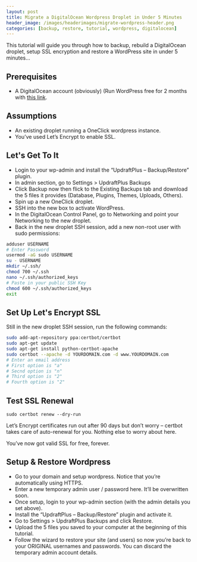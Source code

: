 ```yaml
---
layout: post
title: Migrate a DigitalOcean Wordpress Droplet in Under 5 Minutes
header_image: /images/headerimages/migrate-wordpress-header.png
categories: [backup, restore, tutorial, wordpress, digitalocean]
---
```


This tutorial will guide you through how to backup, rebuild a DigitalOcean droplet, setup SSL encryption and restore a WordPress site in under 5 minutes…

## Prerequisites

- A DigitalOcean account (obviously) (Run WordPress free for 2 months with [this link](https://m.do.co/c/fdf58b08514e).

## Assumptions

- An existing droplet running a OneClick wordpress instance.
- You’ve used Let’s Encrypt to enable SSL.

## Let's Get To It

- Login to your wp-admin and install the “UpdraftPlus – Backup/Restore” plugin.
- In admin section, go to Settings > UpdraftPlus Backups
- Click Backup now then flick to the Existing Backups tab and download the 5 files it provides (Database, Plugins, Themes, Uploads, Others).
- Spin up a new OneClick droplet.
- SSH into the new box to activate WordPress.
- In the DigitalOcean Control Panel, go to Networking and point your Networking to the new droplet.
- Back in the new droplet SSH session, add a new non-root user with sudo permissions:

```bash
adduser USERNAME
# Enter Password
usermod -aG sudo USERNAME
su - USERNAME
mkdir ~/.ssh/
chmod 700 ~/.ssh
nano ~/.ssh/authorized_keys
# Paste in your public SSH Key
chmod 600 ~/.ssh/authorized_keys
exit
```

## Set Up Let's Encrypt SSL

Still in the new droplet SSH session, run the following commands:

```bash
sudo add-apt-repository ppa:certbot/certbot
sudo apt-get update
sudo apt-get install python-certbot-apache
sudo certbot --apache -d YOURDOMAIN.com -d www.YOURDOMAIN.com
# Enter an email address
# First option is "a"
# Secnd option is "n"
# Third option is "2"
# Fourth option is "2"
```

## Test SSL Renewal

`sudo certbot renew --dry-run`

Let’s Encrypt certificates run out after 90 days but don’t worry – certbot takes care of auto-renewal for you. Nothing else to worry about here.

You’ve now got valid SSL for free, forever.

## Setup & Restore Wordpress

- Go to your domain and setup wordpress. Notice that you’re automatically using HTTPS.
- Enter a new temporary admin user / password here. It’ll be overwritten soon.
- Once setup, login to your wp-admin section (with the admin details you set above).
- Install the “UpdraftPlus – Backup/Restore” plugin and activate it.
- Go to Settings > UpdraftPlus Backups and click Restore.
- Upload the 5 files you saved to your computer at the beginning of this tutorial.
- Follow the wizard to restore your site (and users) so now you’re back to your ORIGINAL usernames and passwords. You can discard the temporary admin account details.
